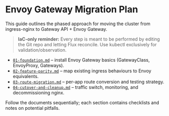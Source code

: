 # Envoy Gateway Migration Plan

This guide outlines the phased approach for moving the cluster from ingress-nginx to Gateway API + Envoy Gateway.

> **IaC-only reminder:** Every step is meant to be performed by editing the Git repo and letting Flux reconcile. Use kubectl exclusively for validation/observation.

- [`01-foundation.md`](./01-foundation.md) – install Envoy Gateway basics (GatewayClass, EnvoyProxy, Gateways).
- [`02-feature-parity.md`](./02-feature-parity.md) – map existing ingress behaviours to Envoy equivalents.
- [`03-route-migration.md`](./03-route-migration.md) – per-app route conversion and testing strategy.
- [`04-cutover-and-cleanup.md`](./04-cutover-and-cleanup.md) – traffic switch, monitoring, and decommissioning nginx.

Follow the documents sequentially; each section contains checklists and notes on potential pitfalls.

